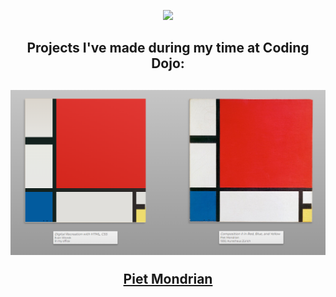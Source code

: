 <p align="center"><img src="https://user-images.githubusercontent.com/124269000/219454849-2169b5ad-8187-44af-90c7-e22081533895.svg" width="800" /></p>

<h2 align="center"> Projects I've made during my time at Coding Dojo:<h2>

<p align="center"><img src="./Projects/css-html/piet-mondrian/piet3.png" alt="piet3.png" width=700px></p>
<p align="center"><a href="https://github.com/EvanWiorek/Bootcamp-Projects/tree/main/Projects/css-html/piet-mondrian">Piet Mondrian</a></p>

